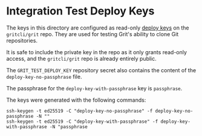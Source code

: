 # Integration Test Deploy Keys

The keys in this directory are configured as read-only [deploy
keys](https://docs.github.com/en/developers/overview/managing-deploy-keys#deploy-keys)
on the `gritcli/grit` repo. They are used for testing Grit's ability to clone
Git repositories.

It is safe to include the private key in the repo as it only grants read-only
access, and the `gritcli/grit` repo is already entirely public.

The `GRIT_TEST_DEPLOY_KEY` repository secret also contains the content of the
`deploy-key-no-passphrase` file.

The passphrase for the `deploy-key-with-passphrase` key is `passphrase`.

The keys were generated with the following commands:

```console
ssh-keygen -t ed25519 -C "deploy-key-no-passphrase" -f deploy-key-no-passphrase -N ""
ssh-keygen -t ed25519 -C "deploy-key-with-passphrase" -f deploy-key-with-passphrase -N "passphrase
```
